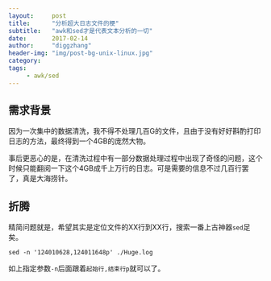 ```yaml
---
layout:     post
title:      "分析超大日志文件的梗"
subtitle:   "awk和sed才是代表文本分析的一切"
date:       2017-02-14
author:     "diggzhang"
header-img: "img/post-bg-unix-linux.jpg"
category:
tags:
     - awk/sed
---
```


## 需求背景

因为一次集中的数据清洗，我不得不处理几百G的文件，且由于没有好好斟酌打印日志的方法，最终得到一个4GB的庞然大物。

事后更恶心的是，在清洗过程中有一部分数据处理过程中出现了奇怪的问题，这个时候只能翻阅一下这个4GB成千上万行的日志。可是需要的信息不过几百行罢了，真是大海捞针。

## 折腾

精简问题就是，希望其实是定位文件的XX行到XX行，搜索一番上古神器`sed`足矣。

```shell
sed -n '124010628,124011648p' ./Huge.log
```

如上指定参数`-n`后面跟着`起始行,结束行p`就可以了。
